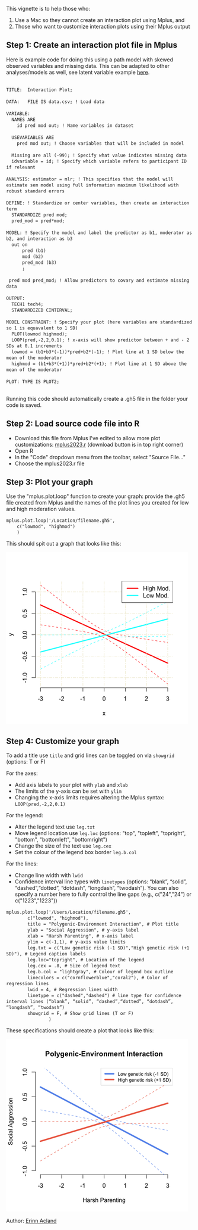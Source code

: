 This vignette is to help those who: 
  1. Use a Mac so they cannot create an interaction plot using Mplus, and
  2. Those who want to customize interaction plots using their Mplus output

## Step 1: Create an interaction plot file in Mplus 

Here is example code for doing this using a path model with skewed observed variables and missing data. This can be adapted to other analyses/models as well, see latent variable example [here](https://www.statmodel.com/download/Latent%20variable%20interaction%20LOOP%20plot.pdf).

```mplus

TITLE:	Interaction Plot; 

DATA:	FILE IS data.csv; ! Load data

VARIABLE:	
  NAMES ARE
    id pred mod out; ! Name variables in dataset

  USEVARIABLES ARE
    pred mod out; ! Choose variables that will be included in model

  Missing are all (-99); ! Specify what value indicates missing data
  idvariable = id; ! Specify which variable refers to participant ID if relevant

ANALYSIS: estimator = mlr; ! This specifies that the model will estimate sem model using full information maximum likelihood with robust standard errors

DEFINE: ! Standardize or center variables, then create an interaction term
  STANDARDIZE pred mod;
  pred_mod = pred*mod;

MODEL: ! Specify the model and label the predictor as b1, moderator as b2, and interaction as b3
  out on 
	  pred (b1)
	  mod (b2)
	  pred_mod (b3)
	  ;
	
 pred mod pred_mod; ! Allow predictors to covary and estimate missing data

OUTPUT:
  TECH1 tech4;
  STANDARDIZED CINTERVAL;

MODEL CONSTRAINT: ! Specify your plot (here variables are standardized so 1 is equavalent to 1 SD)
  PLOT(lowmod highmod);
  LOOP(pred,-2,2,0.1); ! x-axis will show predictor between + and - 2 SDs at 0.1 increments 
  lowmod = (b1+b3*(-1))*pred+b2*(-1); ! Plot line at 1 SD below the mean of the moderator
  highmod = (b1+b3*(+1))*pred+b2*(+1); ! Plot line at 1 SD above the mean of the moderator

PLOT: TYPE IS PLOT2;
	
```
Running this code should automatically create a .gh5 file in the folder your code is saved.

## Step 2: Load source code file into R

- Download this file from Mplus I've edited to allow more plot customizations: [mplus2023.r](https://github.com/erinnacland/erinnacland.github.io/blob/main/mplus2023.r) (download button is in top right corner)
- Open R
- In the "Code" dropdown menu from the toolbar, select "Source File..."
- Choose the mplus2023.r file

## Step 3: Plot your graph

Use the "mplus.plot.loop" function to create your graph: provide the .gh5 file created from Mplus and the names of the plot lines you created for low and high moderation values.

```
mplus.plot.loop('/Location/filename.gh5',
	c("lowmod", "highmod")
	)
```
This should spit out a graph that looks like this:

![Rplot05](./imgs/Rplot05.png)

## Step 4: Customize your graph

To add a title use `title` and grid lines can be toggled on via `showgrid` (options: T or F)

For the axes:
- Add axis labels to your plot with `ylab` and `xlab`
- The limits of the y-axis can be set with `ylim`
- Changing the x-axis limits requires altering the Mplus syntax: ```LOOP(pred,-2,2,0.1)```

For the legend: 
- Alter the legend text use `leg.txt`
- Move legend location use `leg.loc` (options: "top", "topleft", "topright", "bottom", "bottomleft", "bottomright")
- Change the size of the text use `leg.cex`
- Set the colour of the legend box border `leg.b.col`

For the lines:
- Change line width with `lwid`
- Confidence interval line types with `linetypes` (options: “blank”, “solid”, “dashed”,“dotted”, “dotdash”, “longdash”, “twodash”). You can also specify a number here to fully control the line gaps (e.g., c("24","24") or c("1223","1223"))

```
mplus.plot.loop('/Users/Location/filename.gh5', 
		c("lowmod", "highmod"),
		title = "Polygenic-Environment Interaction", # Plot title
		ylab = "Social Aggression", # y-axis label
		xlab = "Harsh Parenting", # x-axis label
		ylim = c(-1,1), # y-axis value limits
		leg.txt = c("Low genetic risk (-1 SD)","High genetic risk (+1 SD)"), # Legend caption labels
		leg.loc="topright", # Location of the legend
		leg.cex = .8, # Size of legend text
		leg.b.col = "lightgray", # Colour of legend box outline
		linecolors = c("cornflowerblue","coral2"), # Color of regression lines
		lwid = 4, # Regression lines width
		linetype = c("dashed","dashed") # line type for confidence interval lines (“blank”, “solid”, “dashed”,“dotted”, “dotdash”, “longdash”, “twodash”) 
		showgrid = F, # Show grid lines (T or F) 
                )
```

These specifications should create a plot that looks like this:

![Rplot09](./imgs/Rplot09.png)

Author: [Erinn Acland](https://erinnacland.weebly.com/)
